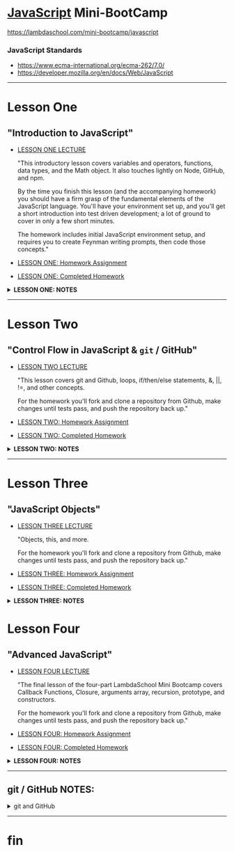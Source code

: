 # [JavaScript](https://www.javascript.com) Mini-BootCamp

https://lambdaschool.com/mini-bootcamp/javascript

### JavaScript Standards
- https://www.ecma-international.org/ecma-262/7.0/
- https://developer.mozilla.org/en/docs/Web/JavaScript
***

# Lesson One
## "Introduction to JavaScript"
- [LESSON ONE LECTURE](https://youtu.be/fjjebMXE-P8)

   "This introductory lesson covers variables and operators, functions, data types, and the Math object. It also touches lightly on Node, GitHub, and npm.

   By the time you finish this lesson (and the accompanying homework) you should have a firm grasp of the fundamental elements of the JavaScript language. You'll have your environment set up, and you'll get a short introduction into test driven development; a lot of ground to cover in only a few short minutes.

   The homework includes initial JavaScript environment setup, and requires you to create Feynman writing prompts, then code those concepts."

- [LESSON ONE: Homework Assignment](https://github.com/SunJieMing/js-minicamp-homework-1)
- [LESSON ONE: Completed Homework](https://github.com/mixelpixel/JavaScript-mini-bootcamp/tree/master/js-minicamp-homework-1-master)

<details><summary><b>LESSON ONE: NOTES</b></summary><p>

### LESSON ONE LECTURE NOTES

- To exit the node interactive shell, type `.exit` or send EOL with ctrl+d, or ctrl+c twice.

- [@07min](https://youtu.be/fjjebMXE-P8?t=7m) Lecture starts
- [@8m20s](https://youtu.be/fjjebMXE-P8?t=8m20s) download node from [nodejs.org](https://nodejs.org)
- [@09min](https://youtu.be/fjjebMXE-P8?t=9) command line basics
- [@11min](https://youtu.be/fjjebMXE-P8?t=11) JS declaring variables with "var" keyword & using console.log() for printing to screen/stdout.

JS is not "strongly Typed" - var works for eVARy data type (as opposed to C where each variable is declared along with its data type.)

```js
var variable_name   = 'something'; // strings
var favorite_number = 15;          // integers
var likesPizza      = true;        // Boolean
var age             = 30;
var age             = age + 10;    // arithmetic + - / *
var remainder       = 20 % 7       // % modular arithmetic returns the remainder

console.log(variable_name);
console.log(favorite_number);
console.log(likesPizza);
console.log(age);
console.log(remainder):

etc...
```

- [@26min](https://youtu.be/fjjebMXE-P8?t=26) Concatenation

```js
var firstName = 'Ben';
var lastName = 'Nelson';
var fullName = firstName + ' ' + lastName;

console.log(fullName);
```

- [@28m20s](https://youtu.be/fjjebMXE-P8?t=28m20s) Global Objects, methods and properties, e.g. the "Math" object with methods: powers, round, ceil, floor, etc.

```js
var twoCubed = Math.pow(2, 3);

console.log(twoCubed);
```
- [@31m25s](https://youtu.be/fjjebMXE-P8?t=31m25s) All strings have the property: Length
```js
var greeting = "Hello World!";
var greetingLength = greeting.length;

console.log(greetingLength);
```

- [@32m45s](https://youtu.be/fjjebMXE-P8?t=32m45s) Function

```js
function funcName() {
  console.log('Hello');
}

console.log('Hi'); // gets printed first
funcName(); // invokes the function
```

- [@8m20s](https://youtu.be/fjjebMXE-P8?t=8m20s) Function Arguments, using keyword "function", function naming conventions (actions) and camelCase.

```js
function funcName(argument) {
  var greeting = 'Hello ' + argument);
  console.log(greeting);
}

var name1 = 'Ben'
funcName(name1);
funcName('Fred');
funcName('Ted');
funcName('Bob');
funcName('Alice');
funcName('Betty');
```

-  [@45min](https://youtu.be/fjjebMXE-P8?t=45m) Return

```js
function addTwoNumbers(x,y) {
  // console.log(x, y);
  var sum = x + y;
  return sum;
}

addTwoNumbers(2, 3);

var value = addTwoNumbers(3,4);

console.log(value);
```

- [@50min](https://youtu.be/fjjebMXE-P8?t=50m) Scope

```js
function addTwoNumbers(x,y) {
  // console.log(x, y);
  var sum = x + y; // <--- "sum" is declared INSIDE the function
  // return x + y
  return sum;
}
var value = addTwoNumbers(3,4);
console.log(value);

console.log(sum);  // <--- "sum" is scoped inside the function. NOT accessible outside the function.
```
- [@51m30s](https://youtu.be/fjjebMXE-P8?t=51m30s) Branching Control Flow

```js
function canDrive(age) {
  if (age >= 16) {
    return true;
  }
  return false;
}

var myAge = 50;
var iCanDrive = canDrive(myAge);
console.log(iCanDrive);

var hisAge = 10;
var = heCanDrive = canDrive(hisAge);
console.log(heCanDrive);

var herAge = 16;
var sheCanDrive = canDrive(herAge);
console.log(sheCanDrive);
```

- [@57m45s](https://youtu.be/fjjebMXE-P8?t=57m45s) Homework on github, npm install (comes with node), `npm test`, etc.

- [@1h9m](https://youtu.be/fjjebMXE-P8?t=1h9m) Q&A

</p></details>

***

# Lesson Two
## "Control Flow in JavaScript & `git` / GitHub"
- [LESSON TWO LECTURE](https://youtu.be/4LNf5qcQWHQ)

   "This lesson covers git and Github, loops, if/then/else statements, &, ||, !=, and other concepts.

   For the homework you'll fork and clone a repository from Github, make changes until tests pass, and push the repository back up."
- [LESSON TWO: Homework Assignment](https://github.com/SunJieMing/js-minicamp-homework-2)  
- [LESSON TWO: Completed Homework](https://github.com/mixelpixel/js-minicamp-homework-2/tree/master)  

<details><summary><b>LESSON TWO: NOTES</b></summary><p>

### LESSON TWO LECTURE NOTES

- NOTE: ALWAYS USE TRIPLE EQUALS === NOT DOUBLE EQUALS == !!!!!  

- [@2m30s](https://youtu.be/4LNf5qcQWHQ?t=2m30s) Lecture starts

- [@3m35s](https://youtu.be/4LNf5qcQWHQ?t=3m35s) `git` & GitHub  
  GitHub is online storage.  
  `git` is the version control software.  
  Forking, downloading/cloning, status, staging, add, commit comments, resetting, branch master, origin master, push, pull request, branchin and merge  

- [@18m30s](https://youtu.be/4LNf5qcQWHQ?t=18m30s) Conditionals If, Else, Else-If

```js
if (true) {
  do this
} else {
  do that
}
```

```js
var food = 'Pizza';

if (food === 'Pizza') {
  console.log ('Yummy!');
} else {
  console.log('I would rather have pizza...');
}
```

```js
var food = 'Pizza';

if (food === 'Pizza') {
  console.log ('Yummy!');
} else if (food === 'Steak') {
  console.log('Super yummy!');
} else {
  console.log('I would rather have pizza...');
}
```

```js
var age = 16;
var hasDriversLicense = true;

// && and, || or, ! not, != not equal to, !false, !true, etc. <------------THIS
if (age >=16 && hasDriversLicense) {
  console.log('You can Drive');
} else {
  console.log('Call your mom to pick you up.');
}
```

- [@36m](https://youtu.be/4LNf5qcQWHQ?t=36m) For loops, iterating over arrays with index numbers.

```js
// as long as condition is true, for loop repeats.
for (var initial value; condition; iteration action) {
    do someting;
}
```

```js
for (var i = 0; 1 < 10; i++) {
    console.log(i + '. hi!');
}
```

```js
var favFoods = ['Steak', 'Mango', 'Curry']; // [[0], [1], [2], ...]] array

console.log(favFoods.length);
console.log(favFoods[0]);
console.log(favFoods[favFoods.length -1]); // always gives last item
```

```js
var favFoods = ['Steak', 'Mango', 'Curry'];

for (var i = 0; i < favFoods.length; i++) {
  if (favFoods[i] === 'Mango') {
    favFoods[i] = 'Pineapple';
  }
  console.log(favFoods[i]);
}
```

```js
var favFoods = ['Steak', 'Mango', 'Curry'];

favFoods.push('Ice Cream') // .push() adds item to the end
console.log(favFoods);

favFoods.pop();            // .pop() removes item from the end
console.log(favFoods);
```

- [@56m](https://youtu.be/4LNf5qcQWHQ?t=56m) Q&A

</p></details>

***

# Lesson Three
## "JavaScript Objects"
- [LESSON THREE LECTURE](https://youtu.be/Dc6YcYsT3UM)

   "Objects, this, and more.

   For the homework you'll fork and clone a repository from Github, make changes until tests pass, and push the repository back up."
- [LESSON THREE: Homework Assignment](https://github.com/SunJieMing/js-minicamp-homework-3)  
- [LESSON THREE: Completed Homework](https://github.com/mixelpixel/js-minicamp-homework-3)  

<details><summary><b>LESSON THREE: NOTES</b></summary><p>

### LESSON THREE LECTURE NOTES

when assigning variables, instead of x _equals_ 5, x **gets** 5.

- [@35s](https://youtu.be/Dc6YcYsT3UM?t=35s) Lecture starts
- [@1m34s](https://youtu.be/Dc6YcYsT3UM?t=1m34s) Objects = {Keys: Values}
  - Named keys are similar to the array index number
  - colons : separate the Key from the Value
  - object.key returns the value
```js
var object = {
  Key: Value,
}
```
```js
var user = {
  username: 'SunJieMing',
  password: 'password'
  age: 99,
  likesIceCream: true,
  sayHi: function() {       // <----- AN "ANONYMOUS" FUNCTION inside
    console.log('hello!');  // <----- an OBJECT is a called a METHOD
  },
  et: 'cetera'
  and: 'so on'
}
```
  - `console.log(user.username);` would return "SunJieMing"
    - **DOT notation**
    - **user** is the variable name that was assigned to an object containing key:value pairs.
    - **.** the dot following the object tells JS to get a **PROPERTY** which is declared in the object.
    - **username** is the property of the object "user"; it is a key which holds the value, "SunJieMing".
    - `console` is an object, `log` is a method, `user.username` is the argument which is passed to the `log` method.
  - object, dictionary, hash table - same idea, key:value, "constant lookup".
  - `user.age++;` will increment 99 to 100
  - `console.log(user);` will print out the entire object (the method will just be displayed as "sayHI: [FUNCTION]")
  - `user.sayHi();` invokes the method.
  - `user.isPremiun = true;` ADDS a KEY `isPremium` to the user object with the VALUE `true` BECAUSE isPremium does no yet exist as a KEY.
    - **BRACKET notation**
    - To enter numbers as KEYS they need to be in brackets and get turned into strings.
    - [@16m](https://youtu.be/Dc6YcYsT3UM?t=16m) the video breaks up... (he goes over it again [@24m54s](https://youtu.be/Dc6YcYsT3UM?t=24m54s))
    ```js
    var squares = {};
    squares[2] = 4;
    squares[5] = 25;

    console.log(squares); // <--- prints { '2': 4, '5': 5 }
    ```
  - [@16m30s](https://youtu.be/Dc6YcYsT3UM?t=16m30s) example similar to homework problem
    ```js
    function addProperty(object, newProperty, NewValue) {
      object[newProperty] = newValue;
      return object; // <-----------------------NECESSARY??????
    }

    addProperty(user, 'livesInUS', false); // new property variable name entered as a string

    console.log()
    ```
***
      - Not sure I quite understood what he's explaining about objects and arrays in memory.
***
  - `delete user.likesIceCream` ONLY use delete to remove a property from an OBJECT.
  - [@23m](https://youtu.be/Dc6YcYsT3UM?t=23m) For-In Loops - Iterating over objects:
  ```js
  for (var key in object) {
    action;
  }
  ```
  ```js
  var user = {
    username: 'SunJieMing',
    password: 'password',
    age: 99,
    likesIceCream: true,
    sayHi: function() {       // <----- AN "ANONYMOUS" FUNCTION inside
      console.log('hello!');  // <----- an OBJECT is a called a METHOD
    },
    et: 'cetera',
    and: 'so on'
  }

  delete user.likesIceCream;

  for (var key in user) { //                 <--- iterate over an object
    console.log('>>>key', key); //           <---
    console.log('>>>value', user[key]); //   <--- bracket notation
  }

  console.log(user);
  ```
  - `user['username']` <----- THESE ARE EQUIVALENT
  - `user.username`    <----- THESE ARE EQUIVALENT
  - use dot notation unless it doesn't work, then use brackets
  - [@28m22s](https://youtu.be/Dc6YcYsT3UM?t=28m22s) **this**
  ```js
  var users = [
  {
    username: 'SunJieMing',
    password: 'password',
    age: 99,
    likesIceCream: true,
    sayHi: function() {
      var sentence = 'My username is: ' + this.username;
      console.log(sentence);
    },
    et: 'cetera',
    and: 'so on'
  },
  {},
  {},
  {}
];

users[0].sayHi();
```
- [@33m18s](https://youtu.be/Dc6YcYsT3UM?t=33m18s) REVIEW
  - to create an object
  ```js
  var user = {};
  user.username = 'Ben';
  user.email = 'ben@lambdaschool.com';
  ```
  OR
  ```js
  var user = {;
    username: 'Ben',
    email: 'ben@lambdaschool.com'  
  }
  ```
- Math is a global object, console is a global object, modules, etc.
- [@36m](https://youtu.be/Dc6YcYsT3UM?t=36m) LINTer

</p></details>

# Lesson Four
## "Advanced JavaScript"
- [LESSON FOUR LECTURE](https://youtu.be/LowXf4APQtk)

   "The final lesson of the four-part LambdaSchool Mini Bootcamp covers Callback Functions, Closure, arguments array, recursion, prototype, and constructors.

   For the homework you'll fork and clone a repository from Github, make changes until tests pass, and push the repository back up."
- [LESSON FOUR: Homework Assignment](https://github.com/SunJieMing/js-minicamp-homework-4)  
- [LESSON FOUR: Completed Homework](https://github.com/mixelpixel/js-minicamp-homework-4/tree/master)  

<details><summary><b>LESSON FOUR: NOTES</b></summary><p>

### LESSON FOUR LECTURE NOTES

- [@3m30s](https://youtu.be/LowXf4APQtk?t=3m30s) Lecture Starts
  - https://jsbin.com
- [@4m25s](https://youtu.be/LowXf4APQtk?t=4m25s) "Truthiness" & "Falsiness"
  - How to detect if a property exists
  - any value can be interpreted as either a true value or a false value (or null, or undefined)
  ```js
  if (true) console.log('hi!')
  ```
  - true and !false print "hi!"
  - false and !true don't print
  - 0 is "falsey"
  - non-0 numbers are "truthy" (even negative numbers)
  - an empty string is "falsey"
  - a string with letters or numbers is "truthy"
  - an array [] is "truthy"
  - an object {} is "truthy"
  - null is "falsey"
  ```js
  function myFunc(x, y) {
    if (!x) console.log('no x!');
    if (!y) console.log('no y!');
  }
  ```
- [@11m25s](https://youtu.be/LowXf4APQtk?t=11m25s) `arguments`
  - https://developer.mozilla.org/en-US/docs/Web/JavaScript/Reference/Functions/arguments
  - `arguments` keyword. Has a length property.
  ```js
  function sumNumbers() {
    var total = 0;
    for (var i = 0; i < arguments.length; i++) {
      total += arguments[i];
    }
    console.log(total);
  }
  sumNumbers(1, 2, 3, 4, 5, 6, 6, 6, 6, 9)
  sumNumbers(0, 5, 5)
  ```
- [@14m25s](https://youtu.be/LowXf4APQtk?t=14m25s) `callbacks` & `.forEach(){};`
  - "Callbacks" are passing in a function as an argument to another functions
  - `.forEach(function (value, index) {action});` method
  ```js
  var numbers = [1, 2, 3, 4,5];

  numbers.push(6);
  numbers.forEach(function (num) { // <--- just each array value
    console.log(num); // <----- Prints each item in the array
  });
  ```
  ```js
  var numbers = [1, 2, 3, 4,5];

  numbers.push(6);
  numbers.forEach(function (num, i) { // <--- each array value AND array index
    console.log(num + ' is at index ' + i); // <----- Prints each item in the array
  });
  ```
  - ^^^ This is the preferred JS method for iterating over arrays ^^^
  ```js
  function invokeCallback(cb) { // <--- 'cb' is convention for indicating callback use case
    cb();
  }

  function sayHi() {
    console.log('hi!');
  }

  function say NiHao() {
    console.log('ni hao!');
  }

  invokeCallback(sayHi);
  invokeCallBack(sayNiHao);
  ```
- [@22m15s](https://youtu.be/LowXf4APQtk?t=22m15s) `reduce`
  - https://developer.mozilla.org/en-US/docs/Web/JavaScript/Reference/Global_Objects/Array/Reduce
  ```js
  var numbers = [1, 2, 3, 4, 5];

  // reduce also takes a callback function and like forEach, it iterates
  var sum = numbers.reduce(function(runningTotal, num) {
    return runningTotal += num;
  });

  console.log(sum);
  ```
- [@28m](https://youtu.be/LowXf4APQtk?t=28m) `map`
  - iterates over array and maps values onto index locations
  ```js
  var name = array_name.map(function(x) {
    return action per array index;
  });
  ```
  ```js
  var numbers = [1, 2, 3, 4, 5];

  var newNums = numbers.map(function(num) {
    return 'hi';
  });

  console.log(newNums);
  ```
  ```js
  var numbers = [1, 2, 3, 4, 5];

  var squares = numbers.map(function(num) {
    return num * num;
  });

  console.log(squares);
  ```
- [@30m30s](https://youtu.be/LowXf4APQtk?t=30m30s) CONSTRUCTORs & "this"
  - Making lots of objects
  - Pseudo Classical Instantiation  
  - Making a TEMPLATE
  - Constructors are Upper Case.
  ```js
  function encryptPassword(password) {
    return 'ljsdnvljnqsdvqufvqnfd;vojnq;dfojnv;089247r98h9249hj';
  }

  function User(options) {
    /* new Object() */
    this.username = options.username;
    this.password = encryptPassword(options.password);
    this.email = options.email;
    /* return Object */
  }

  var ben = new User({
    username: 'SunJieMing',
    password: 'I love JS!',
    email: 'ben@lambdaschool.com'
  });

  console.log(ben);
  ```
  - ES6 syntactic sugar?
    - http://es6-features.org/#ClassDefinition
    - https://developer.mozilla.org/en-US/docs/Web/JavaScript/Reference/Classes
  ```js
  function encryptPassword(password) {
    return 'ljsdnvljnqsdvqufvqnfd;vojnq;dfojnv;089247r98h9249hj';
  }

  function User(options) {
    /* new Object() */
    this.username = options.username;
    this.password = encryptPassword(options.password);
    this.email = options.email;
    /* return Object */
  }

  var ben = new User({
    username: 'SunJieMing',
    password: 'I love JS!',
    email: 'ben@lambdaschool.com'
  });

  console.log(ben);

  var austen = new User({
    username: 'Austen',
    password: '12345',
    email: 'austen@lambdaschool.com'
  });

  console.log(austen);
  ```
- [@39m30s](https://youtu.be/LowXf4APQtk?t=39m30s) Add a method to all the objects we create
  ```js
  function Cat (options) {
    this.name = options.nae;
    this.age = options.age;
  }

  var pet_cat = [];

  pet_cat.push(new Cat({
    name: 'Snowball II',
    age: 5
  }));

  console.log(pet_cat);
  ```
  ```js
  function Cat (options) {
    this.name = options.name;
    this.age = options.age;
    this.meow = function() {
      console.log(this.name + ' says, \"Meow! I am ' + this.age + ' years old.\"');
    }
  }

  var snowballII = new Cat({
    name: 'Snowball II',
    age: 5
  });

  snowballII.meow();

  var snowballIII = new Cat({
  name: 'Snowball III',
  age: 2
  });

  snowballIII.meow();
  ```
- [@44m20s](https://youtu.be/LowXf4APQtk?t=44m20s) PROTOTYPE
```js
function Cat (options) {
  this.name = options.name;
  this.age = options.age;
}

Cat.prototype.meow = function() {
  console.log(this.name + ' says, \"Meow! I am ' + this.age + ' years old.\"');
}

var snowballII = new Cat({
  name: 'Snowball II',
  age: 5
});

snowballII.meow();

var snowballIII = new Cat({
name: 'Snowball III',
age: 2
});

snowballIII.meow();
```
  - This is how Arrays have prototypes, same with a string, e.g.
    - Array.prototype
    - Array is a built in JS keyword, Array.prototype is a constructor which is used behind the scenes to construct all arrays: `var arr = [];` => `var arr = new(Array);`
    ```js
    Array.prototype.sayHi = function() { // <--- upper case Array is a reserved word
      console.log('I\'m on the array!');
    }

    var array = [1, 2, 3, 4]; // <-------------- lower case array not reserved

    array.sayHi();

    console.log(array);
    ```
- [@49m](https://youtu.be/LowXf4APQtk?t=49m) CLOSURE
  - returning functions and the SCOPE of variables
  ```js
  function outer() {
    return function() {
      console.log('hi there!');
    };
  }

  var inner = outer();

  inner();

  var innerSameFunction = function() {
    console.log('hi there!');
  };

  innerSameFunction();
  ```
- WRAPPERS AROUND CALLBACK FUNCTIONS
  - If you return a function from a function the inner function remembers the SCOPE of the outer function.
  ```js
  var x = 5            // <--- x can't see vars inside the functions, but

  function outer(){
    x;        
    var y = 10;        // <--- inside the function they can see x
    function inner(){
      x;               // <--- inside the inside function too!
      y;               // <--- inner function can see outer functions variable
      var z = 15;      // <--- inner variable only available to inner function
    }
  }
  ```
  ```js
  function outer() {
    var x = 10;
    return function() {
      console.log(x);
    };
  }

  var inner = outer();

  inner();
  ```
  - Cool Closure trick:
  ```js
  function limitFunctionCallCount(cb) {
    return function() {
      cb();
    };
  }

  function sayHi() {
    console.log('hi!');
  }

  var newSayHi = limitFunctionCallCount(sayHi);

  newSayHi();
  ```
  ```js
  function limitFunctionCallCount(cb, limit) {
    var callCount = 0
    return function() {
      if (callCount >= limit) return;
      callCount++;
      cb();
    };
  }

  function sayHi() {
    console.log('hi!');
  }

  var newSayHi = limitFunctionCallCount(sayHi, 5);

  newSayHi();
  newSayHi();
  newSayHi();
  newSayHi();
  newSayHi();
  newSayHi();
  newSayHi();
  newSayHi();
  newSayHi();
  newSayHi(); // Tried invoking it 10 times, but only 5 will run!
  ```
- Note about homework ~1h00m00s

- [@1h01m13s](https://youtu.be/LowXf4APQtk?t=1h01m13s) RECURSION




</p></details>


***

## git / GitHub NOTES:

<details><summary>git and GitHub</summary><p>

### I initialized this repository as a local `git init` and **_then_** set up the GitHub repository.  
- `mkdir JavaScript-mini-bootcamp`
- `cd JavaScript-mini-bootcamp`
- `git init`
- `touch README.md`
- `touch .gitignore`
- `git status`
- `git add .`
- `git commit -m "first!"`
- @GitHub.com I made a new repository: "JavaScript-mini-bootcamp" (no README.md or .gitignore)
- copied the URL: https://github.com/mixelpixel/JavaScript-mini-bootcamp.git
- `git remote add origin https://github.com/mixelpixel/JavaScript-mini-bootcamp.git`
- `git remote -v`
- `git push -u origin master`

Per: https://help.github.com/articles/adding-an-existing-project-to-github-using-the-command-line/  

### Homework #1 was downloaded from SunJieMing's site (not forked)
- Note the appended "-master" in the url ()& local repo):
- https://github.com/mixelpixel/JavaScript-mini-bootcamp/tree/master/js-minicamp-homework-1-master
- the "Download Zip" folder came with the appended "-master"
- The downloaded files were placed in my local JavaScript-mini-bootcamp repository
- The downloaded files were git add, commit, pushed...


### For Homework #2 I made a submodule.  
Per: https://git-scm.com/book/en/v2/Git-Tools-Submodules
- Fork https://github.com/SunJieMing/js-minicamp-homework-2
- ...creating: https://github.com/mixelpixel/js-minicamp-homework-2
- copied URL
- `$  git submodule add https://github.com/mixelpixel/js-minicamp-homework-2.git`
- `git status`

### For Homework #3 I nested a cloned fork.
- Mostly just to see if there was any noticeable difference in commits/pushes.
- Seems like the nested repo on github is not linked, just noted...
- I might delete this and sub-module cuz I like that on GitHub I can descend into the submodule (even if I can't ascend out of it...)

### For Homework #4 I submoduled a fork.
Per: https://git-scm.com/book/en/v2/Git-Tools-Submodules
- Fork https://github.com/SunJieMing/js-minicamp-homework-4
- ...creating: https://github.com/mixelpixel/js-minicamp-homework-4
- copied URL
- `$  git submodule add https://github.com/mixelpixel/js-minicamp-homework-4.git`
- `git status`

</p></details>

***

# fin
